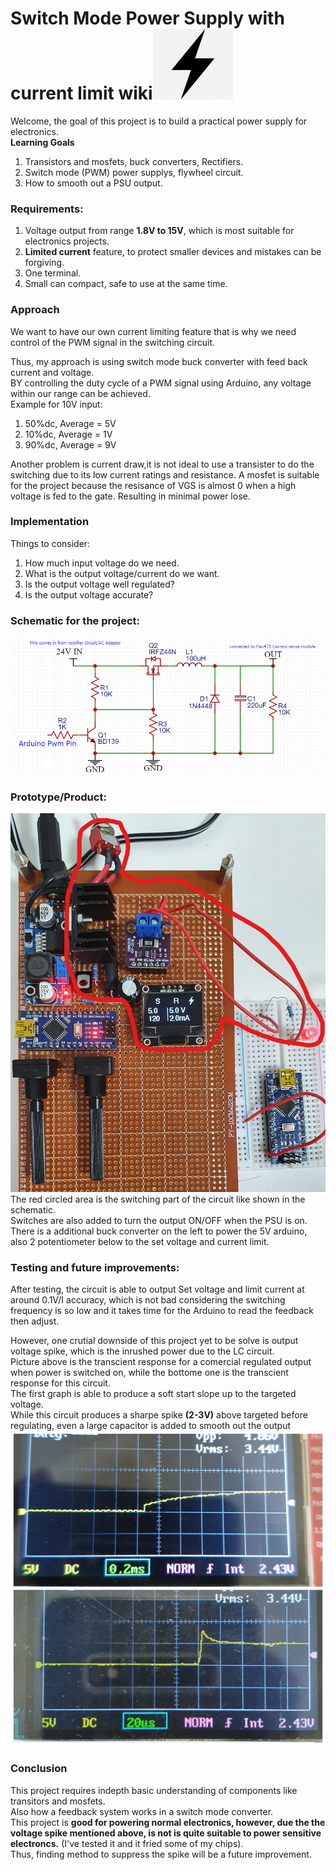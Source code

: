# **Switch Mode Power Supply with current limit wiki**![](Images/Power.jpg)  
Welcome, the goal of this project is to build a practical power supply for electronics.<br/>
**Learning Goals**
1. Transistors and mosfets, buck converters, Rectifiers.
2. Switch mode (PWM) power supplys, flywheel circuit.
3. How to smooth out a PSU output.
### Requirements:
1. Voltage output from range **1.8V to 15V**, which is most suitable for electronics projects.
2. **Limited current** feature, to protect smaller devices and mistakes can be forgiving.
3. One terminal.
4. Small can compact, safe to use at the same time.

### Approach
We want to have our own current limiting feature that is why we need control of the PWM signal in the switching circuit.

Thus, my approach is using switch mode buck converter with feed back current and voltage.<br/>
BY controlling the duty cycle of a PWM signal using Arduino, any voltage within our range can be achieved.<br />
Example for 10V input:
1. 50%dc, Average = 5V 
2. 10%dc, Average = 1V
3. 90%dc, Average = 9V<br/>

Another problem is current draw,it is not ideal to use a transister to do the switching due to its low current ratings and resistance.
A mosfet is suitable for the project because the resisance of VGS is almost 0 when a high voltage is fed to the gate.
Resulting in minimal power lose.

### Implementation
Things to consider:
1. How much input voltage do we need.
2. What is the output voltage/current do we want.
3. Is the output voltage well regulated?
4. Is the output voltage accurate?

### Schematic for the project: <br/>
![](Images/Schematic.jpg)
### Prototype/Product:<br/>
![](Images/Product2.jpg)
The red circled area is the switching part of the circuit like shown in the schematic. <br/>
Switches are also added to turn the output ON/OFF when the PSU is on.<br/>
There is a additional buck converter on the left to power the 5V arduino, also 2 potentiometer below to the set voltage and current limit.<br/>
### Testing and future improvements:<br/>
After testing, the circuit is able to output Set voltage and limit current at around 0.1V/I accuracy, which is not bad considering the switching frequency is so low and it takes time for the Arduino to read the feedback then adjust.<br/>

However, one crutial downside of this project yet to be solve is output voltage spike, which is the inrushed power due to the LC circuit.<br/>
Picture above is the transcient response for a comercial regulated output when power is switched on, while the bottome one is the transcient response for this circuit.<br/>
The first graph is able to produce a soft start slope up to the targeted voltage.<br/>
While this circuit produces a sharpe spike **(2-3V)** above targeted before regulating, even a large capacitor is added to smooth out the output<br/>
![](Images/Result.jpg)<br/>

### Conclusion
This project requires indepth basic understanding of components like transitors and mosfets.<br/>
Also how a feedback system works in a switch mode converter.<br/>
This project is **good for powering normal electronics, however, due the the voltage spike mentioned above, is not is quite suitable to power sensitive electroncs.** (I've tested it and it fried some of my chips).<br/>
Thus, finding method to suppress the spike will be a future improvement.<br/>



